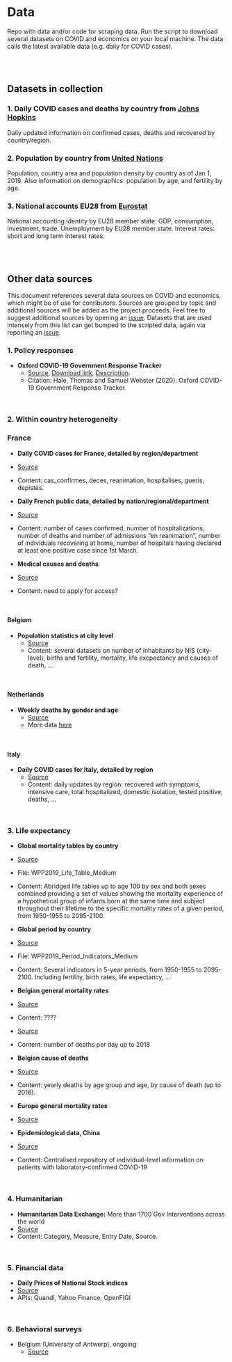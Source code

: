 # Data
Repo with data and/or code for scraping data.
Run the script to download several datasets on COVID and economics on your local machine. The data calls the latest available data (e.g. daily for COVID cases).

</br>
</br>

## Datasets in collection

### 1. Daily COVID cases and deaths by country from [Johns Hopkins](https://github.com/CSSEGISandData/COVID-19/tree/master/csse_covid_19_data/csse_covid_19_time_series) 
Daily updated information on confirmed cases, deaths and recovered by country/region.

### 2. Population by country from [United Nations](https://population.un.org/wpp/Download/Standard/CSV/) 
Population, country area and population density by country as of Jan 1, 2019.
Also information on demographics: population by age, and fertility by age.

### 3. National accounts EU28 from [Eurostat](https://ec.europa.eu/eurostat/web/population-demography-migration-projections/data/database) 
National accounting identity by EU28 member state: GDP, consumption, investment, trade.
Unemployment by EU28 member state.
Interest rates: short and long term interest rates.


</br>
</br>

## Other data sources

This document references several data sources on COVID and economics, which might be of use for conributors.
Sources are grouped by topic and additional sources will be added as the project proceeds. 
Feel free to suggest additional sources by opening an [issue](https://github.com/Learning-from-the-curve/Data/issues).
Datasets that are used intensely from this list can get bumped to the scripted data, again via reporting an [issue](https://github.com/Learning-from-the-curve/Data/issues).

### 1. Policy responses
- **Oxford COVID-19 Government Response Tracker**
  - [Source](https://www.bsg.ox.ac.uk/research/research-projects/oxford-covid-19-government-response-tracker), [Download link](https://www.bsg.ox.ac.uk/sites/default/files/OxCGRT_Download_latest_data.xlsx), [Description](https://www.bsg.ox.ac.uk/sites/default/files/2020-03/BSG-WP-2020-031-v2.0.pdf).
  - Citation: Hale, Thomas and Samuel Webster (2020). Oxford COVID-19 Government Response Tracker.

</br>

### 2. Within country heterogeneity
### France
-	**Daily COVID cases for France, detailed by region/department** 
  - [Source](https://github.com/opencovid19-fr/data/blob/master/README.en.md)
  - Content: cas_confirmes, deces, reanimation, hospitalises, gueris, depistes.
  
-	**Daily French public data, detailed by nation/regional/department**
  - [Source](https://geodes.santepubliquefrance.fr/#c=indicator&f=0&i=covid_hospit.hosp&s=2020-03-26&t=a01&view=map2) 
  - Content: number of cases confirmed, number of hospitalizations, number of deaths and number of admissions “en reanimation”, number of individuals recovering at home, number of hospitals having declared at least one positive case since 1st March.

-	**Medical causes and deaths**
  - [Source](https://www.cepidc.inserm.fr/)  
  - Content: need to apply for access?

</br>

#### Belgium
- **Population statistics at city level** 
  - [Source](https://statbel.fgov.be/en/themes/population/structure-population)
  - Content: several datasets on number of inhabitants by NIS (city-level), births and fertility, mortality, life excpectancy and causes of death, ...

</br>

#### Netherlands
- **Weekly deaths by gender and age**
  - [Source](https://opendata.cbs.nl/#/CBS/nl/dataset/70895ned/table?dl=35477)
  - More data [here](https://opendata.cbs.nl/portal.html?_la=nl&_catalog=CBS&tableId=70895ned&_theme=75)
 
</br>
 
#### Italy
- **Daily COVID cases for Italy, detailed by region**
  - [Source](https://github.com/pcm-dpc/COVID-19/tree/master/dati-regioni)
  - Content: daily updates by region: recovered with symptoms, intensive care, total hospitalized, domestic isolation, tested positive, deaths, ...

</br>

### 3. Life expectancy
-	**Global mortality tables by country**
  - [Source](https://population.un.org/wpp/Download/Standard/CSV/)
  - File: WPP2019_Life_Table_Medium
  - Content: Abridged life tables up to age 100 by sex and both sexes combined providing a set of values showing the 
    mortality experience of a hypothetical group of infants born at the same time and subject throughout their lifetime 
    to the specific mortality rates of a given period, from 1950-1955 to 2095-2100.
    
-	**Global period by country**
  - [Source](https://population.un.org/wpp/Download/Standard/CSV/)
  - File: WPP2019_Period_Indicators_Medium
  - Content: Several indicators in 5-year periods, from 1950-1955 to 2095-2100. 
    Including fertility, birth rates, life expectancy, ...
    
-	**Belgian general mortality rates**
  - [Source](https://epistat.wiv-isp.be/momo/)
  - Content: ????
  - [Source](https://statbel.fgov.be/en/open-data/number-deaths-day)
  - Content: number of deaths per day up to 2018
  
-	**Belgian cause of deaths**
  - [Source](https://statbel.fgov.be/en/themes/population/mortality-life-expectancy-and-causes-death/causes-death#figures)
  - Content: yearly deaths by age group and age, by cause of death (up to 2016).
  
-	**Europe general mortality rates**
  - [Source](http://www.euromomo.eu)
  
-	**Epidemiological data, China**
  - [Source](https://www.thelancet.com/journals/laninf/article/PIIS1473-3099(20)30119-5/fulltext)
  - Content: Centralised repository of individual-level information on patients with laboratory-confirmed COVID-19

</br>

### 4. Humanitarian
-	**Humanitarian Data Exchange:** More than 1700 Gov Interventions across the world
  - [Source](https://data.humdata.org/dataset/acaps-covid19-government-measures-dataset) 
  - Content: Category, Measure, Entry Date, Source.
 
</br>
 
### 5. Financial data
-	**Daily Prices of National Stock indices**
  - [Source](https://finance.yahoo.com/world-indices/)
  -	APIs: Quandl, Yahoo Finance, OpenFIGI

</br>

### 6. Behavioral surveys
- Belgium (University of Antwerp), ongoing
  - [Source](https://www.tijd.be/dossiers/coronavirus/34-doden-aantal-ziekenhuisopnames-daalt-voor-tweede-dag-op-rij/10216380.html)
